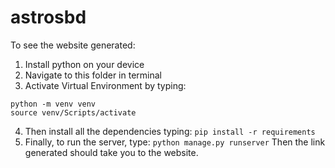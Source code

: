# astrosbd
To see the website generated:
1. Install python on your device
2. Navigate to this folder in terminal
3. Activate Virtual Environment by typing:
```
python -m venv venv
source venv/Scripts/activate
```
4. Then install all the dependencies typing:
```pip install -r requirements```
5. Finally, to run the server, type:
```python manage.py runserver```
Then the link generated should take you to the website.
